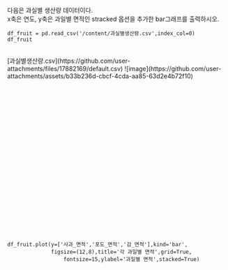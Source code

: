 다음은 과실별 생산량 데이터이다. <br>
x축은 연도, y축은 과일별 면적인 stracked 옵션을 추가한 bar그래프를 출력하시오. <br>

```
df_fruit = pd.read_csv('/content/과실별생산량.csv',index_col=0)
df_fruit
```

<br>
[과실별생산량.csv](https://github.com/user-attachments/files/17882169/default.csv)
![image](https://github.com/user-attachments/assets/b33b236d-cbcf-4cda-aa85-63d2e4b72f10)


<br><br><br><br><br><br><br><br><br><br><br><br><br><br><br><br><br><br><br><br>

```
df_fruit.plot(y=['사과_면적','포도_면적','감_면적'],kind='bar',
              figsize=(12,8),title='각 과일별 면적',grid=True,
                  fontsize=15,ylabel='과일별 면적',stacked=True)
```
